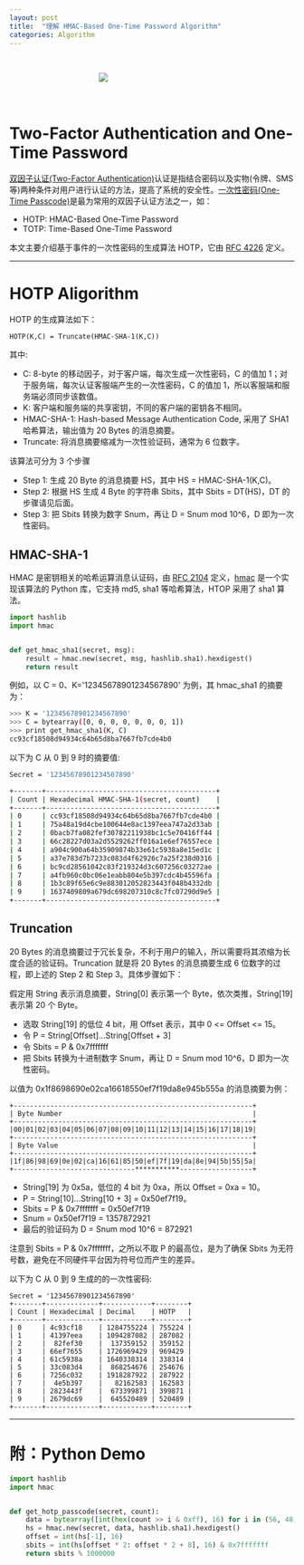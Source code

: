 ```yaml
---
layout: post
title:  "理解 HMAC-Based One-Time Password Algorithm"
categories: Algorithm
---
```


&nbsp;&nbsp;&nbsp;&nbsp;&nbsp;

&nbsp;&nbsp;&nbsp;&nbsp;&nbsp;&nbsp;&nbsp;&nbsp;&nbsp;&nbsp;&nbsp;&nbsp;&nbsp;&nbsp;&nbsp;&nbsp;&nbsp;&nbsp;&nbsp;&nbsp;&nbsp;&nbsp;&nbsp;&nbsp;&nbsp;&nbsp;&nbsp;&nbsp;&nbsp;&nbsp;&nbsp;&nbsp;&nbsp;&nbsp;&nbsp;&nbsp;&nbsp;&nbsp;&nbsp;&nbsp;![](http://wsfdl.oss-cn-qingdao.aliyuncs.com/otp1.png)

&nbsp;&nbsp;&nbsp;&nbsp;&nbsp;


# Two-Factor Authentication and One-Time Password

[双因子认证(Two-Factor Authentication)](http://baike.baidu.com/view/1298637.htm)认证是指结合密码以及实物(令牌、SMS等)两种条件对用户进行认证的方法，提高了系统的安全性。[一次性密码(One-Time Passcode)](https://en.wikipedia.org/wiki/One-time_password)是最为常用的双因子认证方法之一，如：

- HOTP: HMAC-Based One-Time Password
- TOTP: Time-Based One-Time Password

本文主要介绍基于事件的一次性密码的生成算法 HOTP，它由 [RFC 4226](https://tools.ietf.org/html/rfc4226) 定义。

-----------

# HOTP Aligorithm

HOTP 的生成算法如下：

~~~
HOTP(K,C) = Truncate(HMAC-SHA-1(K,C))
~~~

其中:

- C: 8-byte 的移动因子，对于客户端，每次生成一次性密码，C 的值加 1；对于服务端，每次认证客服端产生的一次性密码，C 的值加 1，所以客服端和服务端必须同步该数值。
- K: 客户端和服务端的共享密钥，不同的客户端的密钥各不相同。
- HMAC-SHA-1: Hash-based Message Authentication Code, 采用了 SHA1 哈希算法，输出值为 20 Bytes 的消息摘要。
- Truncate: 将消息摘要缩减为一次性验证码，通常为 6 位数字。

该算法可分为 3 个步骤

- Step 1: 生成 20 Byte 的消息摘要 HS，其中 HS = HMAC-SHA-1(K,C)。- Step 2: 根据 HS 生成 4 Byte 的字符串 Sbits，其中 Sbits = DT(HS)，DT 的步骤请见后面。- Step 3: 把 Sbits 转换为数字 Snum，再让 D = Snum mod 10^6，D 即为一次性密码。

## HMAC-SHA-1

HMAC 是密钥相关的哈希运算消息认证码，由 [RFC 2104](https://tools.ietf.org/pdf/rfc2104.pdf) 定义，[hmac](https://docs.python.org/2/library/hmac.html) 是一个实现该算法的 Python 库，它支持 md5, sha1 等哈希算法，HTOP 采用了 sha1 算法。

~~~ python
import hashlib
import hmac


def get_hmac_sha1(secret, msg):
    result = hmac.new(secret, msg, hashlib.sha1).hexdigest()
    return result
~~~

例如，以 C = 0、K='12345678901234567890' 为例，其 hmac_sha1 的摘要为：

~~~ bash
>>> K = '12345678901234567890'
>>> C = bytearray([0, 0, 0, 0, 0, 0, 0, 1])
>>> print get_hmac_sha1(K, C)
cc93cf18508d94934c64b65d8ba7667fb7cde4b0
~~~

以下为 C 从 0 到 9 时的摘要值:

~~~ bash
Secret = '12345678901234567890'

+-------+------------------------------------------+
| Count | Hexadecimal HMAC-SHA-1(secret, count)    |+-------+------------------------------------------+| 0     | cc93cf18508d94934c64b65d8ba7667fb7cde4b0 || 1     | 75a48a19d4cbe100644e8ac1397eea747a2d33ab || 2     | 0bacb7fa082fef30782211938bc1c5e70416ff44 || 3     | 66c28227d03a2d5529262ff016a1e6ef76557ece || 4     | a904c900a64b35909874b33e61c5938a8e15ed1c || 5     | a37e783d7b7233c083d4f62926c7a25f238d0316 || 6     | bc9cd28561042c83f219324d3c607256c03272ae || 7     | a4fb960c0bc06e1eabb804e5b397cdc4b45596fa || 8     | 1b3c89f65e6c9e883012052823443f048b4332db || 9     | 1637409809a679dc698207310c8c7fc07290d9e5 |
+-------+------------------------------------------+
~~~

## Truncation20 Bytes 的消息摘要过于冗长复杂，不利于用户的输入，所以需要将其浓缩为长度合适的验证码。Truncation 就是将 20 Bytes 的消息摘要生成 6 位数字的过程，即上述的 Step 2 和 Step 3。具体步骤如下：
假定用 String 表示消息摘要，String[0] 表示第一个 Byte，依次类推，String[19] 表示第 20 个 Byte。

- 选取 String[19] 的低位 4 bit，用 Offset 表示，其中 0 <= Offset <= 15。
- 令 P = String[Offset]...String[Offset + 3]
- 令 Sbits = P & 0x7fffffff
- 把 Sbits 转换为十进制数字 Snum，再让 D = Snum mod 10^6，D 即为一次性密码。以值为 0x1f8698690e02ca16618550ef7f19da8e945b555a 的消息摘要为例：~~~
+-----------------------------------------------------------+| Byte Number                                               |+-----------------------------------------------------------+|00|01|02|03|04|05|06|07|08|09|10|11|12|13|14|15|16|17|18|19|+-----------------------------------------------------------+| Byte Value                                                |+-----------------------------------------------------------+|1f|86|98|69|0e|02|ca|16|61|85|50|ef|7f|19|da|8e|94|5b|55|5a|+------------------------------***********------------------+~~~
- String[19] 为 0x5a，低位的 4 bit 为 0xa，所以 Offset = 0xa = 10。
- P = String[10]...String[10 + 3] = 0x50ef7f19。
- Sbits = P & 0x7fffffff = 0x50ef7f19
- Snum = 0x50ef7f19 = 1357872921
- 最后的验证码为 D = Snum mod 10^6 = 872921注意到 Sbits = P & 0x7fffffff，之所以不取 P 的最高位，是为了确保 Sbits 为无符号数，避免在不同硬件平台因为符号位而产生的差异。
以下为 C 从 0 到 9 生成的的一次性密码:
~~~
Secret = '12345678901234567890'
+-------+-------------+------------+--------+| Count | Hexadecimal | Decimal    | HOTP   |+-------+-------------+------------+--------+| 0     | 4c93cf18    | 1284755224 | 755224 || 1     | 41397eea    | 1094287082 | 287082 || 2     |  82fef30    |  137359152 | 359152 || 3     | 66ef7655    | 1726969429 | 969429 || 4     | 61c5938a    | 1640338314 | 338314 || 5     | 33c083d4    |  868254676 | 254676 || 6     | 7256c032    | 1918287922 | 287922 || 7     |  4e5b397    |   82162583 | 162583 || 8     | 2823443f    |  673399871 | 399871 || 9     | 2679dc69    |  645520489 | 520489 |+-------+-------------+------------+--------+~~~
--------------# 附：Python Demo


~~~ python
import hashlib
import hmac


def get_hotp_passcode(secret, count):
    data = bytearray([int(hex(count >> i & 0xff), 16) for i in (56, 48, 40, 32 ,24, 16, 8, 0)])
    hs = hmac.new(secret, data, hashlib.sha1).hexdigest()
    offset = int(hs[-1], 16)
    sbits = int(hs[offset * 2: offset * 2 + 8], 16) & 0x7fffffff
    return sbits % 1000000
~~~

